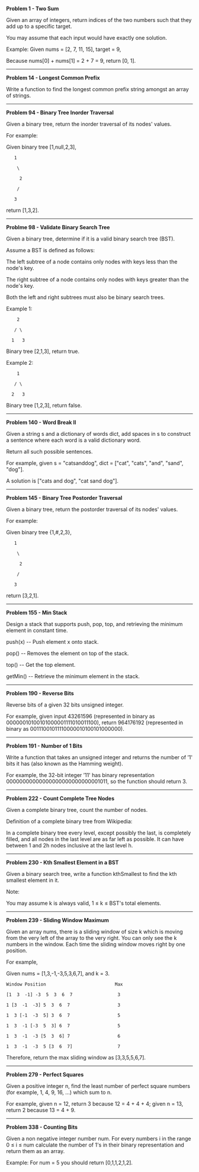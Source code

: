**Problem 1 - Two Sum**

Given an array of integers, return indices of the two numbers such that they add up to a specific target.

You may assume that each input would have exactly one solution.

Example:
Given nums = [2, 7, 11, 15], target = 9,

Because nums[0] + nums[1] = 2 + 7 = 9,
return [0, 1].

----------------------------------------------------------------------------------------------------------------

**Problem 14 - Longest Common Prefix**

Write a function to find the longest common prefix string amongst an array of strings.

----------------------------------------------------------------------------------------------------------------

**Problem 94 - Binary Tree Inorder Traversal**

Given a binary tree, return the inorder traversal of its nodes' values.

For example:

Given binary tree [1,null,2,3],

	   1

	    \

	     2

	    /

	   3

return [1,3,2].

----------------------------------------------------------------------------------------------------------------

**Problme 98 - Validate Binary Search Tree**

Given a binary tree, determine if it is a valid binary search tree (BST).

Assume a BST is defined as follows:

The left subtree of a node contains only nodes with keys less than the node's key.

The right subtree of a node contains only nodes with keys greater than the node's key.

Both the left and right subtrees must also be binary search trees.

Example 1:

	    2

	   / \

	  1   3

Binary tree [2,1,3], return true.

Example 2:

	    1

	   / \

	  2   3

Binary tree [1,2,3], return false.

----------------------------------------------------------------------------------------------------------------

**Problem 140 - Word Break II**

Given a string s and a dictionary of words dict, add spaces in s to construct a sentence where each word is a valid dictionary word.

Return all such possible sentences.

For example, given
s = "catsanddog",
dict = ["cat", "cats", "and", "sand", "dog"].

A solution is ["cats and dog", "cat sand dog"].

----------------------------------------------------------------------------------------------------------------

**Problem 145 - Binary Tree Postorder Traversal**

Given a binary tree, return the postorder traversal of its nodes' values.

For example:

Given binary tree {1,#,2,3},

	   1

	    \

	     2

	    /

	   3


return [3,2,1].

----------------------------------------------------------------------------------------------------------------

**Problem 155 - Min Stack**

Design a stack that supports push, pop, top, and retrieving the minimum element in constant time.

push(x) -- Push element x onto stack.

pop() -- Removes the element on top of the stack.

top() -- Get the top element.

getMin() -- Retrieve the minimum element in the stack.

----------------------------------------------------------------------------------------------------------------

**Problem 190 - Reverse Bits**

Reverse bits of a given 32 bits unsigned integer.

For example, given input 43261596 (represented in binary as 00000010100101000001111010011100), return 964176192 (represented in binary as 00111001011110000010100101000000).

----------------------------------------------------------------------------------------------------------------

**Problem 191 - Number of 1 Bits**

Write a function that takes an unsigned integer and returns the number of ’1' bits it has (also known as the Hamming weight).

For example, the 32-bit integer ’11' has binary representation 00000000000000000000000000001011, so the function should return 3.

----------------------------------------------------------------------------------------------------------------

**Problem 222 - Count Complete Tree Nodes**

Given a complete binary tree, count the number of nodes.

Definition of a complete binary tree from Wikipedia:

In a complete binary tree every level, except possibly the last, is completely filled, and all nodes in the last level are as far left as possible. It can have between 1 and 2h nodes inclusive at the last level h.

----------------------------------------------------------------------------------------------------------------

**Problem 230 - Kth Smallest Element in a BST**

Given a binary search tree, write a function kthSmallest to find the kth smallest element in it.

Note:

You may assume k is always valid, 1 ≤ k ≤ BST's total elements.

----------------------------------------------------------------------------------------------------------------

**Problem 239 - Sliding Window Maximum**

Given an array nums, there is a sliding window of size k which is moving from the very left of the array to the very right. You can only see the k numbers in the window. Each time the sliding window moves right by one position.

For example,

Given nums = [1,3,-1,-3,5,3,6,7], and k = 3.

	Window Position                          Max

	[1  3  -1] -3  5  3  6  7           	  3

	1 [3  -1  -3] 5  3  6  7           	      3

	1  3 [-1  -3  5] 3  6  7           	      5

	1  3  -1 [-3  5  3] 6  7           	      5

	1  3  -1  -3 [5  3  6] 7           	      6

	1  3  -1  -3  5 [3  6  7]          	      7

Therefore, return the max sliding window as [3,3,5,5,6,7].

----------------------------------------------------------------------------------------------------------------

**Problem 279 - Perfect Squares**

Given a positive integer n, find the least number of perfect square numbers (for example, 1, 4, 9, 16, ...) which sum to n.

For example, given n = 12, return 3 because 12 = 4 + 4 + 4; given n = 13, return 2 because 13 = 4 + 9.

----------------------------------------------------------------------------------------------------------------

**Problem 338 - Counting Bits**

Given a non negative integer number num. For every numbers i in the range 0 ≤ i ≤ num calculate the number of 1's in their binary representation and return them as an array.

Example:
For num = 5 you should return [0,1,1,2,1,2].